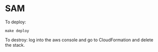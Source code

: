 # SAM

To deploy:
```
make deploy
```

To destroy: log into the aws console and go to CloudFormation and delete the stack.
